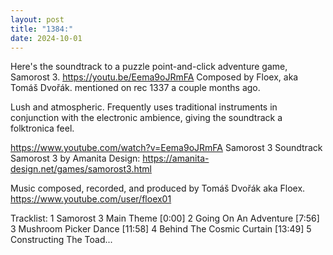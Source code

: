 ```yaml
---
layout: post
title: "1384:"
date: 2024-10-01
---
```


Here's the soundtrack to a puzzle point-and-click adventure game, Samorost 3.
https://youtu.be/Eema9oJRmFA
Composed by Floex, aka Tomáš Dvořák. mentioned on rec 1337 a couple months ago.

Lush and atmospheric. Frequently uses traditional instruments in conjunction with the electronic ambience, giving the soundtrack a folktronica feel.

https://www.youtube.com/watch?v=Eema9oJRmFA
Samorost 3 Soundtrack
Samorost 3 by Amanita Design: https://amanita-design.net/games/samorost3.html

Music composed, recorded, and produced by Tomáš Dvořák aka Floex.
https://www.youtube.com/user/floex01

Tracklist:
1 Samorost 3 Main Theme [0:00]
2 Going On An Adventure [7:56]
3 Mushroom Picker Dance [11:58]
4 Behind The Cosmic Curtain [13:49]
5 Constructing The Toad...
